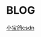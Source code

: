 # BLOG
<a href="https://blog.csdn.net/u013142781/article/details/50830754" target="_blank">小宝鸽csdn<a/>